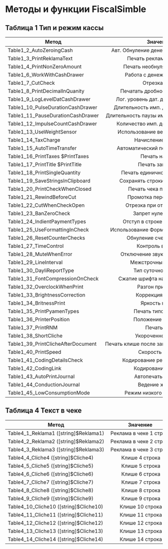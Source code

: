 # Методы и функции FiscalSimble

## Таблица 1 Тип и режим кассы 

| Метод       | Значение                       
| ------------- |:-------------:|
|Table1_2_AutoZeroingCash   | Авт. Обнуление денежной наличности  
|Table1_3_PrintReklamaText | Печать рекламного текста
|Table1_4_PrintNonZeroAmount| Печать необнуляемой суммы
|Table1_6_WorkWithCashDrawer| Работа с денежным ящиком
|Table1_7_CutCheck|Отрезка чека
|Table1_8_PrintDecimalInQuanity| Печатать дробное в количестве
|Table1_9_LogLevelDatCashDrawer| Лог. уровень дат. денежного ящика
|Table1_10_PulseDurationCashDrawer| Длительность имп. денежного ящика
|Table1_11_PauseDurationCashDrawer| Длительность паузы имп. денежного ящика
|Table1_12_ImpulseCountCashDrawer| Количество имп. денежного ящика
|Table1_13_UseWeightSensor| Использование весовых датчиков
|Table1_14_TaxCharge| Начисление налогов
|Table1_15_AutoTimeTransfer| Автоматический перевод времени
|Table1_16_PrintTaxes $PrintTaxes| Печать налогов
|Table1_17_PrintTitle $PrintTitle| Печать заголовка
|Table1_18_PrintSingleQuantity| Печать единичного количества
|Table1_19_SaveStringsInClipboard| Сохранять строки в буфере чека
|Table1_20_PrintCheckWhenClosed| Печать чека по закрытию
|Table1_21_RewindBeforeCut| Промотка перед отрезкой
|Table1_22_CutWhenCheckOpen| Отрезка при открытом чеке
|Table1_23_BanZeroCheck| Запрет нулевого чека
|Table1_24_IndientPaymentTypes| Отступ в строке типов оплаты
|Table1_25_UseFormattingInCheck| Использование Форматирования в чеке
|Table1_26_ResetCounterChecks| Обнуление счетчика чеков
|Table1_27_TimeControl| Контроль времени
|Table1_28_MuteWhenError| Отключение звука при ошибках
|Table1_29_LineInterval| Межстрочный интервал
|Table1_30_DayliReportType| Тип суточного отчета
|Table1_31_FontCompressionOnCheck| Сжатие шрифта на чековой ленте
|Table1_32_OverclockWhenPrint| Разгон при печати
|Table1_33_BrightnessСorrection| Коррекция яркости
|Table1_34_BritnessPrint| Яркость печати
|Table1_35_PrintPyamenTypes| Печать типов оплаты
|Table1_36_PrinterPosition| Положение принтера
|Table1_37_PrintRNM| Печать рнм
|Table1_38_ShortCliche| Укороченное клише
|Table1_39_PrintClicheAfterDocument| Печать клише после завершения документа
|Table1_40_PrintSpeed| Скорость печати 
|Table1_41_CodingDetailsCheck | Кодирование реквизитов чека
|Table1_42_CodingLink| Кодирование ссылки
|Table1_43_AutoPrintJournal| Автопечать журнала
|Table1_44_ConductionJournal| Ведение журнала
|Table1_45_LowConsumptionMode| Режим низкого потребления

## Таблица 4 Текст в чеке

| Метод       | Значение                       
| ------------- |:-------------:|
|Table4_1_Reklama1 ([string]$Reklama1)| Реклама в чеке 1 строка
|Table4_2_Reklama2 ([string]$Reklama2)| Реклама в чеке 2 строка
|Table4_3_Reklama3 ([string]$Reklama3)| Реклама в чеке 3 строка
|Table4_4_Cliche4 ([string]$Cliche4)| Клише 4 строка
|Table4_5_Cliche5 ([string]$Cliche5)| Клише 5 строка
|Table4_6_Cliche6 ([string]$Cliche6)| Клише 6 строка
|Table4_7_Cliche7 ([string]$Cliche7)| Клише 7 строка
|Table4_8_Cliche8 ([string]$Cliche8)| Клише 8 строка
|Table4_9_Cliche9 ([string]$Cliche9)| Клише 9 строка
|Table4_10_Cliche10 ([string]$Cliche10)| Клише 10 строка
|Table4_11_Cliche11 ([string]$Cliche11)| Клише 11 строка
|Table4_12_Cliche12 ([string]$Cliche12)| Клише 12 строка
|Table4_13_Cliche13 ([string]$Cliche13)| Клише 13 строка
|Table4_14_Cliche14 ([string]$Cliche14)| Клише 14 строка

